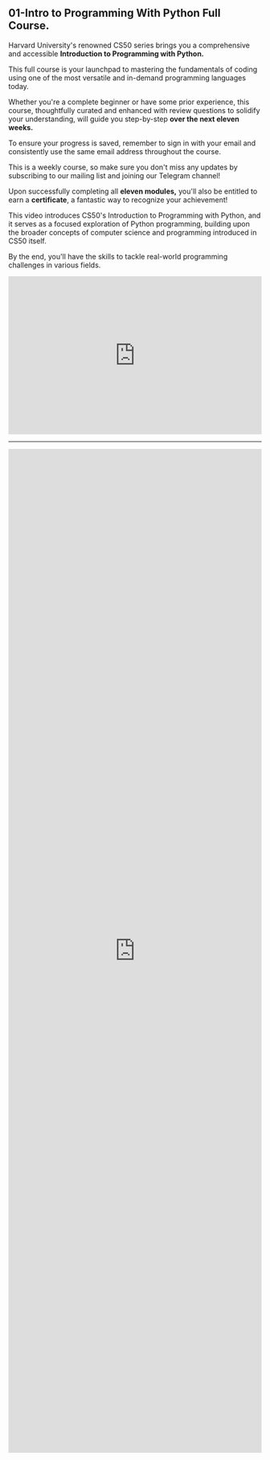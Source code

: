 ## 01-Intro to Programming With Python Full Course.

Harvard University's renowned CS50 series brings you a comprehensive and accessible **Introduction to Programming with Python.**

This full course is your launchpad to mastering the fundamentals of coding using one of the most versatile and in-demand programming languages today.

Whether you're a complete beginner or have some prior experience, this course, thoughtfully curated and enhanced with review questions to solidify your understanding, will guide you step-by-step **over the next eleven weeks.**

To ensure your progress is saved, remember to sign in with your email and consistently use the same email address throughout the course.

This is a weekly course, so make sure you don't miss any updates by subscribing to our mailing list and joining our Telegram channel!

Upon successfully completing all **eleven modules,** you'll also be entitled to earn a **certificate**, a fantastic way to recognize your achievement!


This video introduces CS50's Introduction to Programming with Python, and it serves as a focused exploration of Python programming, building upon the broader concepts of computer science and programming introduced in CS50 itself.

By the end, you'll have the skills to tackle real-world programming challenges in various fields.

<iframe width="100%" height="315" src="https://www.youtube.com/embed/OvKCESUCWII?si=zb5cuFR4r3B8SFPV" title="YouTube video player" frameborder="0" allow="accelerometer; autoplay; clipboard-write; encrypted-media; gyroscope; picture-in-picture; web-share" referrerpolicy="strict-origin-when-cross-origin" allowfullscreen></iframe>

***

<iframe src="https://docs.google.com/forms/d/e/1FAIpQLSezXN31o-15ZaW_ZB2levfrXKs0ACdc6v7EaIBcStB_7tO2Ow/viewform?embedded=true" width="100%" height="2000" frameborder="0" marginheight="0" marginwidth="0">Loading…</iframe>
